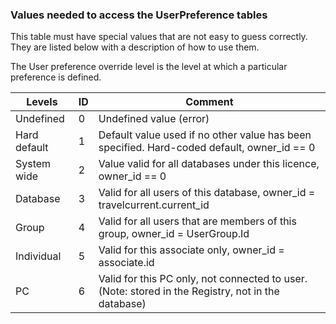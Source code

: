 
### Values needed to access the UserPreference tables

This table must have special values that are not easy to guess correctly. They are listed below with a description of how to use them.

The User preference override level is the level at which a particular preference is defined.

| Levels | ID | Comment |
|---|---|---|
| Undefined | 0 | Undefined value (error) |
| Hard default | 1 | Default value used if no other value has been specified. Hard-coded default, owner_id == 0 |
| System wide | 2 | Value valid for all databases under this licence, owner_id == 0 |
| Database | 3 | Valid for all users of this database, owner_id = travelcurrent.current_id |
| Group | 4 | Valid for all users that are members of this group, owner_id = UserGroup.Id |
| Individual | 5 | Valid for this associate only, owner_id = associate.id |
| PC | 6 | Valid for this PC only, not connected to user. (Note: stored in the Registry, not in the database) |
